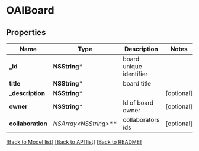 # OAIBoard

## Properties
Name | Type | Description | Notes
------------ | ------------- | ------------- | -------------
**_id** | **NSString*** | board unique identifier | 
**title** | **NSString*** | board title | 
**_description** | **NSString*** |  | [optional] 
**owner** | **NSString*** | Id of board owner | [optional] 
**collaboration** | **NSArray&lt;NSString*&gt;*** | collaborators ids | [optional] 

[[Back to Model list]](../README.md#documentation-for-models) [[Back to API list]](../README.md#documentation-for-api-endpoints) [[Back to README]](../README.md)


